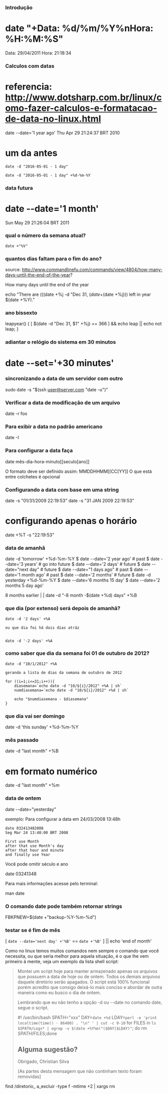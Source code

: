 ### Introdução

# date "+Data: %d/%m/%Y%nHora: %H:%M:%S"
Data: 29/04/2011
Hora: 21:18:34

### Calculos com datas
# referencia: http://www.dotsharp.com.br/linux/como-fazer-calculos-e-formatacao-de-data-no-linux.html

 date --date='1 year ago'
Thu Apr 29 21:24:37 BRT 2010

# um da antes

    date -d "2016-05-01 - 1 day"

    date -d "2016-05-01 - 1 day" +%d-%m-%Y

### data futura
# date --date='1 month'
Sun May 29 21:26:04 BRT 2011

### qual o número da semana atual?

    date +"%V"

### quantos dias faltam para o fim do ano?
source: http://www.commandlinefu.com/commands/view/4804/how-many-days-until-the-end-of-the-year?

How many days until the end of the year

echo "There are $(($(date +%j -d "Dec 31, $(date +%Y)")-$(date +%j))) left in year $(date +%Y)."

### ano bissexto

leapyear() { [ $(date -d "Dec 31, $1" +%j) == 366 ] && echo leap || echo not leap; }

### adiantar o relógio do sistema em 30 minutos

# date --set='+30 minutes'


### sincronizando a data de um servidor com outro

sudo date -s "$(ssh user@server.com "date -u")"

### Verificar a data de modificação de um arquivo

date -r foo

### Para exibir a data no padrão americano

date -I

### Para configurar a data faça

 date  mês-dia-hora-minuto[[seculo[ano]]

O formato deve ser definido assim: MMDDHHMM[[CC[YY]]
O que está entre colchetes é opcional

### Configurando a data com base em uma string

date -s "01/31/2009 22:19:53"
date -s "31 JAN 2009 22:19:53"

# configurando apenas o horário
date +%T -s "22:19:53"


### data de amanhã

date -d 'tomorrow' +%d-%m-%Y
$ date --date='2 year ago'  # past
$ date --date='3 years'     # go into future
$ date --date='2 days'      # future
$ date --date="next day"    # future
$ date --date="1 days ago"  # past
$ date --date='1 month ago' # past
$ date --date='2 months'    # future
$ date -d yesterday +%d-%m-%Y
$ date --date='6 months 15 day'
$ date --date='2 months 5 day ago'

8 months earlier
          |
          |
date -d "-8 month -$(date +%d) days" +%B

### que dia (por extenso) será depois de amanhã?

	date -d '2 days' +%A

	ou que dia foi há dois dias atráz


	date -d '-2 days' +%A

### como saber que dia da semana foi 01 de outubro de 2012?

	date -d "10/1/2012" +%A

	gerando a lista de dias da semana de outubro de 2012

	for ((i=1;i<=31;i++)){
		diasemana=`echo date -d "10/${i}/2012" +%A | sh`
		numdiasemana=`echo date -d "10/${i}/2012" +%d | sh`

		echo "$numdiasemana - $diasemana"
	}

### que dia vai ser domingo

date -d 'this sunday' +%d-%m-%Y

### mês passado

date -d "last month" +%B

# em formato numérico
date -d "last month" +%m

### data de ontem

date --date="yesterday"

exemplo:
Para configurar a data em 24/03/2008 13:48h

    date 032413482008
    Seg Mar 24 13:48:00 BRT 2008

    First use Month
    after that use Month's day
    after that hour and minute
    and finally use Year


Você pode omitir século e ano

   date 03241348


Para mais informações acesse pelo terminal:

   man date

### O comando date pode também retornar strings

FBKPNEW=$(date +"backup-%Y-%m-%d")

### testar se é fim de mês

[ `date --date='next day' +'%B'` == `date +'%B'` ] || echo 'end of month'


Como no linux temos muitos comandos nem sempre o comando que você
necessita, ou que seria melhor para aquela situação, é o que
lhe vem primeiro à mente, veja um exemplo da lista shell script:


> Montei um script hoje para manter armazenado apenas os arquivos que possuem
> a data de hoje ou de ontem. Todos os demais arquivos daquele diretório serão
> apagados. O script está 100% funcional porém acredito que consigo deixá-lo
> mais conciso e abordar de outra maneira como eu busco o dia de ontem.
>
> Lembrando que eu não tenho a opção -d ou --date no comando date, segue o
> script.
>
> #! /usr/bin/bash
> SPATH="xxx"
> DAY=`date +%d`
> LDAY=`perl -e 'print localtime(time() - 86400) . "\n" ' | cut -c 9-10`
> for FILES in `ls $SPATH/Logs* | egrep -v $(date +%Y%m)"($DAY|$LDAY)"`; do rm
> $SPATH/$FILES;done
>
> Alguma sugestão?
> --
> Obrigado,
> Christian Silva
>
> [As partes desta mensagem que não continham texto foram removidas]
>

 find /diretorio_ a_excluir -type f -mtime +2 | xargs rm
